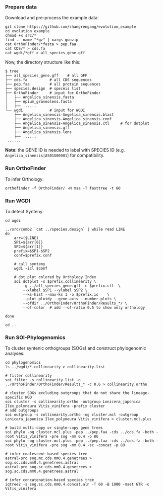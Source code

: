 
### Prepare data ###
Download and pre-process the example data:
```
git clone https://github.com/zhangrengang/evolution_example
cd evolution_example
chmod +x src/*
find . -name "*gz" | xargs gunzip
cat OrthoFinder/*fasta > pep.faa
cat CDS/* > cds.fa
cat wgdi/*gff > all_species_gene.gff
```
Now, the directory structure like this:
```
$ tree
├── all_species_gene.gff	# all GFF
├── cds.fa			# all CDS sequences
├── pep.faa			# all protein sequences
├── species.design	# speceis list
├── OrthoFinder		# input for OrthoFinder
│   ├── Angelica_sinensis.fasta
│   ├── Apium_graveolens.fasta
│   ├── ......
└── wgdi			# input for WGDI
    ├── Angelica_sinensis-Angelica_sinensis.blast
    ├── Angelica_sinensis-Angelica_sinensis.conf
    ├── Angelica_sinensis-Angelica_sinensis.ctl		# for dotplot
    ├── Angelica_sinensis.gff
    ├── Angelica_sinensis.lens
    ├── ......
 ......
```
**Note**: the GENE ID is needed to label with SPECIES ID (e.g. `Angelica_sinensis|AS01G00001`) for compatibility.

### Run OrthoFinder ###
To infer Orthology:
```
orthofinder -f OrthoFinder/ -M msa -T fasttree -t 60
```

### Run WGDI ###
To detect Synteny:
```
cd wgdi

../src/comb2 `cat ../species.design` | while read LINE
do
	arr=($LINE)
	SP1=${arr[0]}
	SP2=${arr[1]}
	prefix=$SP1-$SP2
	conf=$prefix.conf

	# call synteny
	wgdi -icl $conf

	# dot plot colored by Orthology Index
	soi dotplot -s $prefix.collinearity \
		-g ../all_species_gene.gff -c $prefix.ctl  \
		--xlabel $SP1 --ylabel $SP2 \
		--ks-hist --max-ks 1 -o $prefix.io    \
		--plot-ploidy --gene-axis --number-plots \
		--ofdir ../OrthoFinder/OrthoFinder/Results_*/ \
		--of-color	# add --of-ratio 0.5 to show only orthology

done

cd ..
```

### Run SOI-Phylogenomics ###
To cluster syntenic orthogroups (SOGs) and construct phylogenomic analyses:
```
cd phylogenomics
ls ../wgdi/*.collinearity > collinearity.list

# filter collinearity
soi filter -s collinearity.list -o ../OrthoFinder/OrthoFinder/Results_* -c 0.6 > collinearity.ortho

# cluster SOGs excluding outgroups that do not share the lineage-specific WGD
soi cluster -s collinearity.ortho -outgroup Lonicera_japonica Ilex_polyneura Vitis_vinifera -prefix cluster
# add outgroups
soi outgroup -s collinearity.ortho -og cluster.mcl -outgroup Lonicera_japonica Ilex_polyneura Vitis_vinifera > cluster.mcl.plus

# build multi-copy or single-copy gene trees
soi phylo -og cluster.mcl.plus -pep ../pep.faa -cds ../cds.fa -both -root Vitis_vinifera -pre sog -mm 0.4 -p 80
soi phylo -og cluster.mcl.plus -pep ../pep.faa -cds ../cds.fa -both -root Vitis_vinifera -pre sog -mm 0.4 -sc -concat -p 80

# infer coalescent‐based species tree
astral-pro sog.mc.cds.mm0.4.genetrees > sog.sc.cds.mm0.4.genetrees.astral
astral-pro sog.sc.cds.mm0.4.genetrees > sog.sc.cds.mm0.4.genetrees.astral

# infer concatenation‐based species tree
iqtree2 -s sog.sc.cds.mm0.4.concat.aln -T 60 -B 1000 -mset GTR -o Vitis_vinifera
```

